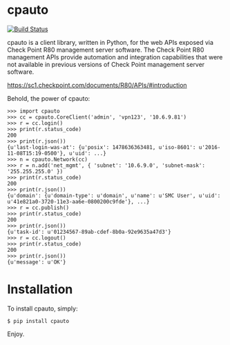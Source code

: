 # cpauto
[![Build Status](https://travis-ci.org/dana-at-cp/cpauto.svg?branch=master)](https://travis-ci.org/dana-at-cp/cpauto)

cpauto is a client library, written in Python, for the web APIs exposed via Check Point R80 management server software. The Check Point R80 management APIs provide automation and integration capabilities that were not available in previous versions of Check Point management server software.

https://sc1.checkpoint.com/documents/R80/APIs/#introduction

Behold, the power of cpauto:

```
>>> import cpauto
>>> cc = cpauto.CoreClient('admin', 'vpn123', '10.6.9.81')
>>> r = cc.login()
>>> print(r.status_code)
200
>>> print(r.json())
{u'last-login-was-at': {u'posix': 1478636363481, u'iso-8601': u'2016-11-08T15:19-0500'}, u'uid': ...}
>>> n = cpauto.Network(cc)
>>> r = n.add('net_mgmt', { 'subnet': '10.6.9.0', 'subnet-mask': '255.255.255.0' })
>>> print(r.status_code)
200
>>> print(r.json())
{u'domain': {u'domain-type': u'domain', u'name': u'SMC User', u'uid': u'41e821a0-3720-11e3-aa6e-0800200c9fde'}, ...}
>>> r = cc.publish()
>>> print(r.status_code)
200
>>> print(r.json())
{u'task-id': u'01234567-89ab-cdef-8b0a-92e9635a47d3'}
>>> r = cc.logout()
>>> print(r.status_code)
200
>>> print(r.json())
{u'message': u'OK'}
```

# Installation
To install cpauto, simply:
```
$ pip install cpauto
```
Enjoy.
